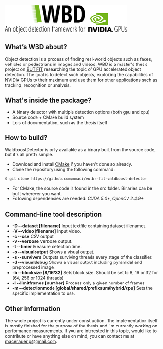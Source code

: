 ![WBD](logo.png?raw=true)

## What’s WBD about?
Object detection is a process of finding real-world objects such as faces, vehicles or pedestrians in images and videos. WBD is a master's thesis project on <a href="http://www.fit.vutbr.cz/">BUT FIT</a> researching the topic of GPU accelerated object detection. The goal is to detect such objects, exploiting the capabilities of NVIDIA GPUs to their maximum and use them for other applications such as tracking, recognition or analysis. 

## What's inside the package?

* A binary detector with multiple detection options (both gpu and cpu)
* Source code + CMake build system
* Lots of documentation, such as the thesis itself

## How to build?

WaldboostDetector is only available as a binary built from the source code, but it's all pretty simple. 

* Download and install <a href="http://www.cmake.org/">CMake</a> if you haven't done so already.
* Clone the repository using the following command:
``` bash
$ git clone https://github.com/mmaci/vutbr-fit-waldboost-detector
```
* For CMake, the source code is found in the src folder. Binaries can be built wherever you want.
* Following dependencies are needed: *CUDA 5.0+*, *OpenCV 2.4.9+*

## Command-line tool description

* **-D --dataset [filename]** Input textfile containing dataset filenames.
* **-V --video [filename]** Input video.
* **-c --csv** CSV output.
* **-v --verbose** Verbose output.
* **-t --timer** Measure detection time.
* **-o --visualoutput** Shows a visual output.
* **-s --survivors** Outputs surviving threads every stage of the classifier.
* **-d --visualdebug** Shows a visual output including pyramidal and preprocessed image.
* **-b --blocksize [8/16/32]** Sets block size. Should be set to 8, 16 or 32 for (64, 256 or 1024 threads)
* **-l --limitframes [number]** Process only a given number of frames.
* **-m --detectionmode [global/shared/prefixsum/hybrid/cpu]** Sets the specific implementation to use.

## Other information

The whole project is currently under construction. The implementation itself is mostly finished for the purpose of the thesis and I'm currently working on performance
measurements. If you are interested in this topic, would like to contribute or have anything else on mind, you can contact me at macenauer.p@gmail.com.
